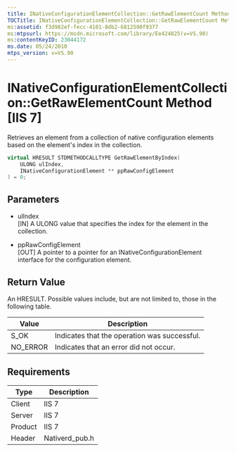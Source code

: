 ```yaml
---
title: INativeConfigurationElementCollection::GetRawElementCount Method [IIS 7]
TOCTitle: INativeConfigurationElementCollection::GetRawElementCount Method
ms:assetid: f3d982ef-fecc-4101-8db2-6812590f9377
ms:mtpsurl: https://msdn.microsoft.com/library/Ee424825(v=VS.90)
ms:contentKeyID: 23044172
ms.date: 05/24/2010
mtps_version: v=VS.90
---
```


# INativeConfigurationElementCollection::GetRawElementCount Method \[IIS 7\]

Retrieves an element from a collection of native configuration elements based on the element's index in the collection.

```cpp
virtual HRESULT STDMETHODCALLTYPE GetRawElementByIndex(
    ULONG ulIndex,
    INativeConfigurationElement ** ppRawConfigElement
) = 0;
```

## Parameters

  - ulIndex  
    \[IN\] A ULONG value that specifies the index for the element in the collection.

  - ppRawConfigElement  
    \[OUT\] A pointer to a pointer for an INativeConfigurationElement interface for the configuration element.

## Return Value

An HRESULT. Possible values include, but are not limited to, those in the following table.

| Value | Description |
| --- | --- |
| S_OK | Indicates that the operation was successful. |
| NO_ERROR | Indicates that an error did not occur. |

## Requirements

| Type | Description |
| --- | --- |
| Client | IIS 7 |
| Server | IIS 7 |
| Product | IIS 7 |
| Header | Nativerd_pub.h |
